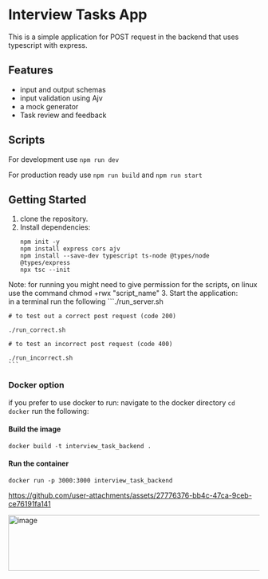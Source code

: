 # Interview Tasks App

This is a simple application for POST request in the backend that uses typescript with express.

## Features

- input and output schemas
- input validation using Ajv
- a mock generator
- Task review and feedback

## Scripts
For development use ```npm run dev```

For production ready use ```npm run build``` and ```npm run start```

## Getting Started

1. clone the repository.
2. Install dependencies:  
    ```sudo apt install npm
    npm init -y
    npm install express cors ajv
    npm install --save-dev typescript ts-node @types/node @types/express
    npx tsc --init
    ```

Note: for running you might need to give permission for the scripts, on linux use the command chmod +rwx "script_name"
3. Start the application:  
    in a terminal run the following
    ```./run_server.sh
    
    # to test out a correct post request (code 200)
    
    ./run_correct.sh
    
    # to test an incorrect post request (code 400)
    
    ./run_incorrect.sh
    ```
### Docker option
if you prefer to use docker to run:
navigate to the docker directory
```cd docker```
run the following:
#### Build the image
````docker build -t interview_task_backend .````

#### Run the container
````docker run -p 3000:3000 interview_task_backend````


https://github.com/user-attachments/assets/27776376-bb4c-47ca-9ceb-ce76191fa141

<img width="895" height="112" alt="image" src="https://github.com/user-attachments/assets/fd08b2b3-ddb6-4d6a-8ea3-858f5906ae67" />
